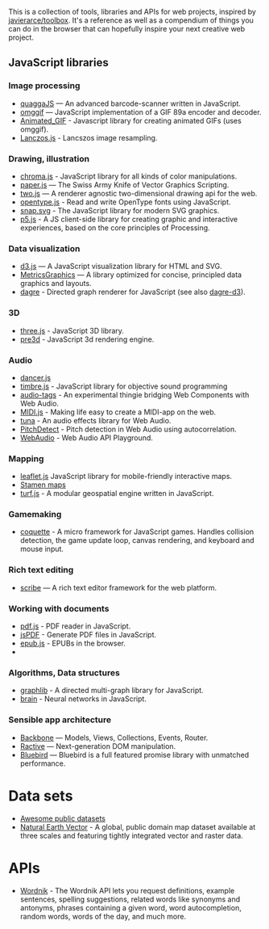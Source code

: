 This is a collection of tools, libraries and APIs for web projects, inspired by [javierarce/toolbox](https://github.com/javierarce/toolbox). It's a reference as well as a compendium of things you can do in the browser that can hopefully inspire your next creative web project.

## JavaScript libraries

### Image processing

* [quaggaJS](https://github.com/serratus/quaggaJS) — An advanced barcode-scanner written in JavaScript.
* [omggif](https://github.com/deanm/omggif) — JavaScript implementation of a GIF 89a encoder and decoder.
* [Animated_GIF](https://github.com/sole/Animated_GIF) - Javascript library for creating animated GIFs (uses omggif).
* [Lanczos.js](https://github.com/mudcube/Lanczos.js) - Lancszos image resampling.

### Drawing, illustration

* [chroma.js](https://github.com/gka/chroma.js) - JavaScript library for all kinds of color manipulations.
* [paper.js](https://github.com/paperjs/paper.js) — The Swiss Army Knife of Vector Graphics Scripting.
* [two.js](https://github.com/jonobr1/two.js) — A renderer agnostic two-dimensional drawing api for the web.
* [opentype.js](https://github.com/nodebox/opentype.js) - Read and write OpenType fonts using JavaScript.
* [snap.svg](https://github.com/adobe-webplatform/Snap.svg) - The JavaScript library for modern SVG graphics.
* [p5.js](https://github.com/lmccart/p5.js) - A JS client-side library for creating graphic and interactive experiences, based on the core principles of Processing.

### Data visualization

* [d3.js](https://github.com/mbostock/d3) — A JavaScript visualization library for HTML and SVG.
* [MetricsGraphics](https://github.com/mozilla/metrics-graphics) — A library optimized for concise, principled data graphics and layouts.
* [dagre](https://github.com/cpettitt/dagre) - Directed graph renderer for JavaScript (see also [dagre-d3](https://github.com/cpettitt/dagre-d3)).


### 3D

* [three.js](https://github.com/mrdoob/three.js/) - JavaScript 3D library.
* [pre3d](https://github.com/deanm/pre3d/) - JavaScript 3d rendering engine.

### Audio

* [dancer.js](https://github.com/jsantell/dancer.js)
* [timbre.js](https://github.com/mohayonao/timbre.js/) - JavaScript library for objective sound programming 
* [audio-tags](https://github.com/sole/audio-tags) - An experimental thingie bridging Web Components with Web Audio.
* [MIDI.js](https://github.com/mudcube/MIDI.js) - Making life easy to create a MIDI-app on the web.
* [tuna](https://github.com/Dinahmoe/tuna) - An audio effects library for Web Audio.
* [PitchDetect](https://github.com/cwilso/PitchDetect) - Pitch detection in Web Audio using autocorrelation.
* [WebAudio](https://github.com/cwilso/WebAudio) - Web Audio API Playground.

### Mapping

* [leaflet.js](https://github.com/Leaflet/Leaflet) JavaScript library for mobile-friendly interactive maps.
* [Stamen maps](https://github.com/stamen/maps.stamen.com)
* [turf.js](https://github.com/Turfjs/turf) - A modular geospatial engine written in JavaScript.

### Gamemaking

* [coquette](https://github.com/maryrosecook/coquette) - A micro framework for JavaScript games. Handles collision detection, the game update loop, canvas rendering, and keyboard and mouse input.

### Rich text editing

* [scribe](https://github.com/guardian/scribe) — A rich text editor framework for the web platform.

### Working with documents

* [pdf.js](https://github.com/mozilla/pdf.js/) - PDF reader in JavaScript.
* [jsPDF](https://github.com/MrRio/jsPDF) - Generate PDF files in JavaScript. 
* [epub.js](https://github.com/futurepress/epub.js/) - EPUBs in the browser.
* 

### Algorithms, Data structures

* [graphlib](https://github.com/cpettitt/graphlib) - A directed multi-graph library for JavaScript.
* [brain](https://github.com/harthur/brain) - Neural networks in JavaScript.

### Sensible app architecture

* [Backbone](https://github.com/jashkenas/backbone) — Models, Views, Collections, Events, Router.
* [Ractive](https://github.com/ractivejs/ractive) — Next-generation DOM manipulation.
* [Bluebird](https://github.com/petkaantonov/bluebird) — Bluebird is a full featured promise library with unmatched performance.

# Data sets

* [Awesome public datasets](https://github.com/caesar0301/awesome-public-datasets)
* [Natural Earth Vector](https://github.com/nvkelso/natural-earth-vector) - A global, public domain map dataset available at three scales and featuring tightly integrated vector and raster data.

# APIs

* [Wordnik](http://developer.wordnik.com/) - The Wordnik API lets you request definitions, example sentences, spelling suggestions, related words like synonyms and antonyms, phrases containing a given word, word autocompletion, random words, words of the day, and much more.

